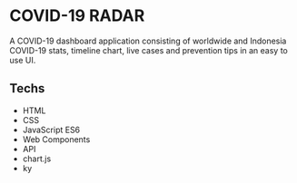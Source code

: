 # COVID-19 RADAR

A COVID-19 dashboard application consisting of worldwide and Indonesia COVID-19 stats, timeline chart, live cases and prevention tips in an easy to use UI.

## Techs
- HTML
- CSS
- JavaScript ES6
- Web Components
- API
- chart.js
- ky
